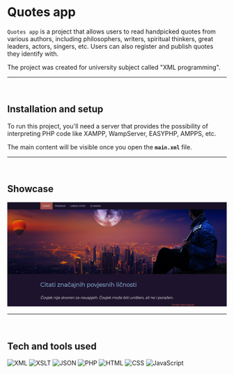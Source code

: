 # Quotes app

`Quotes app` is a project that allows users to read handpicked quotes from various authors, including philosophers, writers, spiritual thinkers, great leaders, actors, singers, etc. Users can also register and publish quotes they identify with. 


The project was created for university subject called "XML programming".  
  
<hr><br>
  
## Installation and setup
To run this project, you'll need a server that provides the possibility of interpreting PHP code like XAMPP, WampServer, EASYPHP, AMPPS, etc.

The main content will be visible once you open the **`main.xml`** file.

<hr><br>
  
## Showcase 
![Image](showcase.png)

<hr><br>

## Tech and tools used

<div>
<img alt="XML" src="https://cdn-icons-png.flaticon.com/512/136/136526.png" width="50px" />
<img alt="XSLT" src="https://cdn3.iconfinder.com/data/icons/files-67/240/transforming_hml_file_xslt-512.png" width="50px" />
<img alt="JSON" src="https://cdn-icons-png.flaticon.com/512/136/136525.png" width="50px" />
<img alt="PHP" src="https://cdn-icons-png.flaticon.com/512/5968/5968332.png" width="50px" />
<img alt="HTML" src="https://cdn-icons-png.flaticon.com/512/1051/1051277.png" width="50px" />
<img alt="CSS" src="https://cdn-icons-png.flaticon.com/512/732/732190.png" width="50px" />
<img alt="JavaScript" src="https://cdn-icons-png.flaticon.com/512/5968/5968292.png" width="50px" />
</div>
